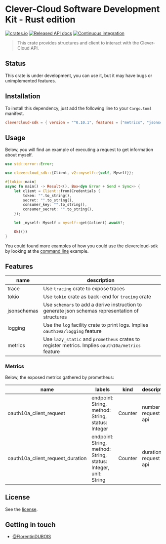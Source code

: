 # Clever-Cloud Software Development Kit - Rust edition

[![crates.io](https://img.shields.io/crates/v/clevercloud-sdk.svg)](https://crates.io/crates/clevercloud-sdk)
[![Released API docs](https://docs.rs/clevercloud-sdk/badge.svg)](https://docs.rs/clevercloud-sdk)
[![Continuous integration](https://github.com/CleverCloud/clevercloud-sdk-rust/actions/workflows/ci.yml/badge.svg?branch=main)](https://github.com/CleverCloud/clevercloud-sdk-rust/actions/workflows/ci.yml)

> This crate provides structures and client to interact with the Clever-Cloud
> API.

## Status

This crate is under development, you can use it, but it may have bugs or unimplemented features.

## Installation

To install this dependency, just add the following line to your `Cargo.toml` manifest.

```toml
clevercloud-sdk = { version = "^0.10.1", features = ["metrics", "jsonschemas"] }
```

## Usage

Below, you will find an example of executing a request to get information about
myself.

```rust
use std::error::Error;

use clevercloud_sdk::{Client, v2::myself::{self, Myself}};

#[tokio::main]
async fn main() -> Result<(), Box<dyn Error + Send + Sync>> {
    let client = Client::from(Credentials {
        token: "".to_string(),
        secret: "".to_string(),
        consumer_key: "".to_string(),
        consumer_secret: "".to_string(),
    });

    let _myself: Myself = myself::get(&client).await?;

    Ok(())
}
```

You could found more examples of how you could use the clevercloud-sdk by looking at the [command line](examples/cli/README.md) example.

## Features

| name        | description                                                                                       |
| ----------- | ------------------------------------------------------------------------------------------------- |
| trace       | Use `tracing` crate to expose traces                                                              |
| tokio       | Use `tokio` crate as back-end for `tracing` crate                                                 |
| jsonschemas | Use `schemars` to add a derive instruction to generate json schemas representation of structures  |
| logging     | Use the `log` facility crate to print logs. Implies `oauth10a/logging` feature                    |
| metrics     | Use `lazy_static` and `prometheus` crates to register metrics. Implies `oauth10a/metrics` feature |

### Metrics

Below, the exposed metrics gathered by prometheus:

| name                             | labels                                                          | kind    | description                |
| -------------------------------- | --------------------------------------------------------------- | ------- | -------------------------- |
| oauth10a_client_request          | endpoint: String, method: String, status: Integer               | Counter | number of request on api   |
| oauth10a_client_request_duration | endpoint: String, method: String, status: Integer, unit: String | Counter | duration of request on api |

## License

See the [license](LICENSE).

## Getting in touch

- [@FlorentinDUBOIS](https://twitter.com/FlorentinDUBOIS)
